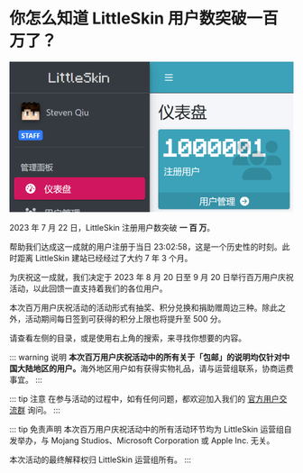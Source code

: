 # 你怎么知道 LittleSkin 用户数突破一百万了？

![title](./assets/title.png)

2023 年 7 月 22 日，LittleSkin 注册用户数突破 **一 百 万**。

帮助我们达成这一成就的用户注册于当日 23:02:58，这是一个历史性的时刻。此时距离 LittleSkin 建站已经经过了大约 7 年 3 个月。

为庆祝这一成就，我们决定于 2023 年 8 月 20 日至 9 月 20 日举行百万用户庆祝活动，以此回馈一直支持着我们的各位用户。

本次百万用户庆祝活动的活动形式有抽奖、积分兑换和捐助赠周边三种。除此之外，活动期间每日签到可获得的积分上限也将提升至 500 分。

请查看左侧的目录，或是使用右上角的搜索，来寻找你想要的内容。

::: warning 说明
<strong>本次百万用户庆祝活动中的所有关于「包邮」的说明均仅针对中国大陆地区的用户。</strong>海外地区用户如有获得实物礼品，请与运营组联系，协商运费事宜。
:::

::: tip 注意
在参与活动的过程中，如有任何问题，都欢迎加入我们的 [官方用户交流群](/user-group.md) 询问。
:::

::: tip 免责声明
本次百万用户庆祝活动中的所有活动环节均为 LittleSkin 运营组自发举办，与 Mojang Studios、Microsoft Corporation 或 Apple Inc. 无关。

本次活动的最终解释权归 LittleSkin 运营组所有。
:::

